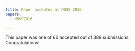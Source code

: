 ```yaml
---
title: Paper accepted at NDSS 2016
papers:
  - NDSS2016

---
```


This paper was one of 60 accepted out of 389 submissions. Congratulations!